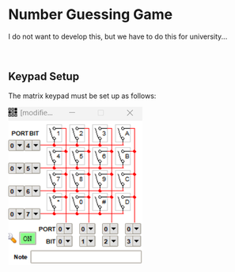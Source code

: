 # Number Guessing Game
I do not want to develop this, but we have to do this for university...

<br/>

## Keypad Setup
The matrix keypad must be set up as follows:

![Matrix keypad](./docs/img/matrix_keypad.png)
